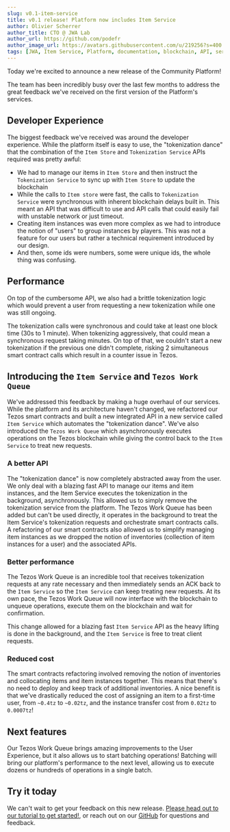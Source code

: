 ```yaml
---
slug: v0.1-item-service
title: v0.1 release! Platform now includes Item Service
author: Olivier Scherrer
author_title: CTO @ JWA Lab
author_url: https://github.com/podefr
author_image_url: https://avatars.githubusercontent.com/u/219256?s=400
tags: [JWA, Item Service, Platform, documentation, blockchain, API, services, v0.1, tezos, work queue]
---
```


Today we're excited to announce a new release of the Community Platform!

The team has been incredibly busy over the last few months to address the great feedback we've received on the first version of the Platform's services.

## Developer Experience

The biggest feedback we've received was around the developer experience. While the platform itself is easy to use, the "tokenization dance"
that the combination of the `Item Store` and `Tokenization Service` APIs required was pretty awful:

- We had to manage our items in `Item Store` and then instruct the `Tokenization Service` to sync up with `Item Store` to update the blockchain
- While the calls to `Item store` were fast, the calls to `Tokenization Service` were synchronous with inherent blockchain delays built in. This meant an API that was difficult to use
 and API calls that could easily fail with unstable network or just timeout.
- Creating item instances was even more complex as we had to introduce the notion of "users" to group instances by players. This was not a feature for our users
but rather a technical requirement introduced by our design.
- And then, some ids were numbers, some were unique ids, the whole thing was confusing.

## Performance

On top of the cumbersome API, we also had a brittle tokenization logic which would prevent a user from requesting a new tokenization while one was still ongoing.

The tokenization calls were synchronous and could take at least one block time (30s to 1 minute). When tokenizing aggressively, that could mean a synchronous request taking minutes.
On top of that, we couldn't start a new tokenization if the previous one didn't complete, risking 2 simultaneous smart contract calls which result in a counter issue in Tezos.

## Introducing the `Item Service` and `Tezos Work Queue`

We've addressed this feedback by making a huge overhaul of our services. While the platform and its architecture haven't changed, we refactored our Tezos smart contracts and built a new integrated
API in a new service called `Item Service` which automates the "tokenization dance". We've also introduced the `Tezos Work Queue` which asynchronously executes operations on the Tezos blockchain while
giving the control back to the `Item Service` to treat new requests.

### A better API

The "tokenization dance" is now completely abstracted away from the user. We only deal with a blazing fast API to manage our items and item instances, and the Item Service executes the tokenization in the background, asynchronously.
This allowed us to simply remove the tokenization service from the platform. The Tezos Work Queue has been added but can't be used directly, it operates in the background to treat the Item Service's tokenization requests and orchestrate smart contracts calls.
A refactoring of our smart contracts also allowed us to simplify managing item instances as we dropped the notion of inventories (collection of item instances for a user) and the associated APIs.

### Better performance

The Tezos Work Queue is an incredible tool that receives tokenization requests at any rate necessary and then immediately sends an ACK back to the `Item Service` so the `Item Service` can keep treating new requests.
At its own pace, the Tezos Work Queue will now interface with the blockchain to unqueue operations, execute them on the blockchain and wait for confirmation. 

This change allowed for a blazing fast `Item Service` API as the heavy lifting is done in the background, and the `Item Service` is free to treat client requests.

### Reduced cost

The smart contracts refactoring involved removing the notion of inventories and collocating items and item instances together. This means that there's no need to deploy and keep track of additional inventories. A nice benefit is that we've drastically reduced
the cost of assigning an item to a first-time user, from `~0.4tz` to `~0.02tz`, and the instance transfer cost from `0.02tz` to `0.0007tz`!

## Next features

Our Tezos Work Queue brings amazing improvements to the User Experience, but it also allows us to start batching operations! Batching will bring our platform's performance to the next level, allowing us to execute dozens or hundreds of operations in a single batch.

## Try it today

We can't wait to get your feedback on this new release. [Please head out to our tutorial to get started!](/), or reach out on our [GitHub](https://github.com/jwa-lab/community-platform/issues) for questions and feedback.